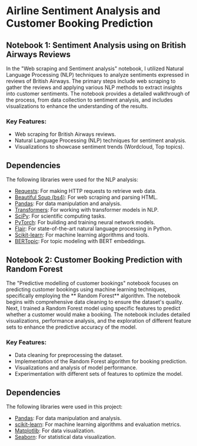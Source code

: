 # Airline Sentiment Analysis and Customer Booking Prediction

## Notebook 1: Sentiment Analysis using on British Airways Reviews

In the "Web scraping and Sentiment analysis" notebook, I utilized Natural Language Processing (NLP) techniques to analyze sentiments expressed in reviews of British Airways. The primary steps include web scraping to gather the reviews and applying various NLP methods to extract insights into customer sentiments. The notebook provides a detailed walkthrough of the process, from data collection to sentiment analysis, and includes visualizations to enhance the understanding of the results.

### Key Features:
- Web scraping for British Airways reviews.
- Natural Language Processing (NLP) techniques for sentiment analysis.
- Visualizations to showcase sentiment trends (Wordcloud, Top topics).
  
## Dependencies

The following libraries were used for the NLP analysis:

- [Requests](https://docs.python-requests.org/en/master/): For making HTTP requests to retrieve web data.
- [Beautiful Soup (bs4)](https://www.crummy.com/software/BeautifulSoup/bs4/doc/): For web scraping and parsing HTML.
- [Pandas](https://pandas.pydata.org/): For data manipulation and analysis.
- [Transformers](https://huggingface.co/transformers/): For working with transformer models in NLP.
- [SciPy](https://www.scipy.org/): For scientific computing tasks.
- [PyTorch](https://pytorch.org/): For building and training neural network models.
- [Flair](https://github.com/flairNLP/flair): For state-of-the-art natural language processing in Python.
- [Scikit-learn](https://scikit-learn.org/stable/): For machine learning algorithms and tools.
- [BERTopic](https://github.com/MaartenGr/BERTopic): For topic modeling with BERT embeddings.


## Notebook 2: Customer Booking Prediction with Random Forest

The "Predictive modelling of customer bookings" notebook focuses on predicting customer bookings using machine learning techniques, specifically employing the ** Random Forest** algorithm. The notebook begins with comprehensive data cleaning to ensure the dataset's quality. Next, I trained a Random Forest model using specific features to predict whether a customer would make a booking. The notebook includes detailed visualizations, performance analysis, and the exploration of different feature sets to enhance the predictive accuracy of the model.

### Key Features:
- Data cleaning for preprocessing the dataset.
- Implementation of the Random Forest algorithm for booking prediction.
- Visualizations and analysis of model performance.
- Experimentation with different sets of features to optimize the model.

## Dependencies

The following libraries were used in this project:

- [Pandas](https://pandas.pydata.org/): For data manipulation and analysis.
- [scikit-learn](https://scikit-learn.org/stable/): For machine learning algorithms and evaluation metrics.
- [Matplotlib](https://matplotlib.org/): For data visualization.
- [Seaborn](https://seaborn.pydata.org/): For statistical data visualization.
